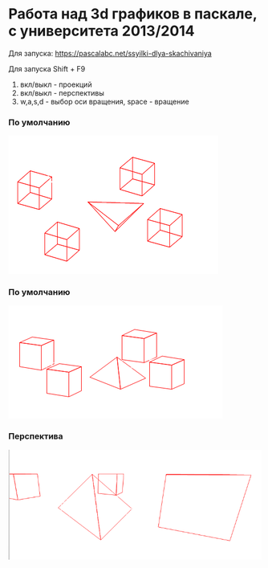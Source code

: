 # Работа над 3d графиков в паскале, с университета 2013/2014

Для запуска: https://pascalabc.net/ssyilki-dlya-skachivaniya

Для запуска Shift + F9

1. вкл/выкл - проекций
2. вкл/выкл - перспективы
3. w,a,s,d - выбор оси вращения, space - вращение

### По умолчанию
![img.png](images/img.png)

### По умолчанию
![img_1.png](images/img_1.png)

### Перспектива
![img_2.png](images/img_2.png)

